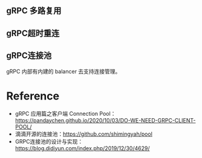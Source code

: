 <!--
 * @Author: JohnJeep
 * @Date: 2023-04-20 18:08:50
 * @LastEditors: JohnJeep
 * @LastEditTime: 2023-07-21 17:26:27
 * @Description: gRPC 连接池用法
 * Copyright (c) 2023 by John Jeep, All Rights Reserved. 
-->
## gRPC 多路复用



## gRPC超时重连



## gRPC连接池
gRPC 内部有内建的 balancer 去支持连接管理。







# Reference
- gRPC 应用篇之客户端 Connection Pool：https://pandaychen.github.io/2020/10/03/DO-WE-NEED-GRPC-CLIENT-POOL/
- 滴滴开源的连接池：https://github.com/shimingyah/pool
- GRPC连接池的设计与实现：https://blog.didiyun.com/index.php/2019/12/30/4629/

